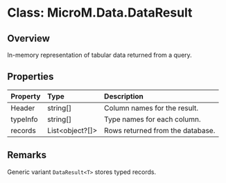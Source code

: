 # Class: MicroM.Data.DataResult

## Overview
In-memory representation of tabular data returned from a query.

## Properties
| Property | Type | Description |
|:--|:--|:--|
| Header | string[] | Column names for the result. |
| typeInfo | string[] | Type names for each column. |
| records | List<object?[]> | Rows returned from the database. |

## Remarks
Generic variant `DataResult<T>` stores typed records.
